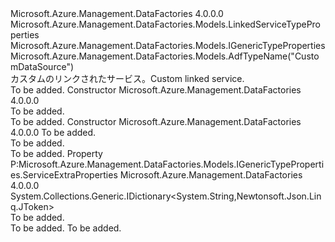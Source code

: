 <Type Name="CustomDataSourceLinkedService" FullName="Microsoft.Azure.Management.DataFactories.Models.CustomDataSourceLinkedService">
  <TypeSignature Language="C#" Value="public sealed class CustomDataSourceLinkedService : Microsoft.Azure.Management.DataFactories.Models.LinkedServiceTypeProperties, Microsoft.Azure.Management.DataFactories.Models.IGenericTypeProperties" />
  <TypeSignature Language="ILAsm" Value=".class public auto ansi sealed beforefieldinit CustomDataSourceLinkedService extends Microsoft.Azure.Management.DataFactories.Models.LinkedServiceTypeProperties implements class Microsoft.Azure.Management.DataFactories.Models.IGenericTypeProperties" />
  <TypeSignature Language="DocId" Value="T:Microsoft.Azure.Management.DataFactories.Models.CustomDataSourceLinkedService" />
  <TypeSignature Language="VB.NET" Value="Public NotInheritable Class CustomDataSourceLinkedService&#xA;Inherits LinkedServiceTypeProperties&#xA;Implements IGenericTypeProperties" />
  <TypeSignature Language="F#" Value="type CustomDataSourceLinkedService = class&#xA;    inherit LinkedServiceTypeProperties&#xA;    interface IGenericTypeProperties" />
  <AssemblyInfo>
    <AssemblyName>Microsoft.Azure.Management.DataFactories</AssemblyName>
    <AssemblyVersion>4.0.0.0</AssemblyVersion>
  </AssemblyInfo>
  <Base>
    <BaseTypeName>Microsoft.Azure.Management.DataFactories.Models.LinkedServiceTypeProperties</BaseTypeName>
  </Base>
  <Interfaces>
    <Interface>
      <InterfaceName>Microsoft.Azure.Management.DataFactories.Models.IGenericTypeProperties</InterfaceName>
    </Interface>
  </Interfaces>
  <Attributes>
    <Attribute>
      <AttributeName>Microsoft.Azure.Management.DataFactories.Models.AdfTypeName("CustomDataSource")</AttributeName>
    </Attribute>
  </Attributes>
  <Docs>
    <summary>
            <span data-ttu-id="569c2-101">カスタムのリンクされたサービス。</span><span class="sxs-lookup"><span data-stu-id="569c2-101">Custom linked service.</span></span>
            </summary>
    <remarks>To be added.</remarks>
  </Docs>
  <Members>
    <Member MemberName=".ctor">
      <MemberSignature Language="C#" Value="public CustomDataSourceLinkedService ();" />
      <MemberSignature Language="ILAsm" Value=".method public hidebysig specialname rtspecialname instance void .ctor() cil managed" />
      <MemberSignature Language="DocId" Value="M:Microsoft.Azure.Management.DataFactories.Models.CustomDataSourceLinkedService.#ctor" />
      <MemberSignature Language="VB.NET" Value="Public Sub New ()" />
      <MemberType>Constructor</MemberType>
      <AssemblyInfo>
        <AssemblyName>Microsoft.Azure.Management.DataFactories</AssemblyName>
        <AssemblyVersion>4.0.0.0</AssemblyVersion>
      </AssemblyInfo>
      <Parameters />
      <Docs>
        <summary>To be added.</summary>
        <remarks>To be added.</remarks>
      </Docs>
    </Member>
    <Member MemberName=".ctor">
      <MemberSignature Language="C#" Value="public CustomDataSourceLinkedService (System.Collections.Generic.IDictionary&lt;string,Newtonsoft.Json.Linq.JToken&gt; serviceExtraProperties);" />
      <MemberSignature Language="ILAsm" Value=".method public hidebysig specialname rtspecialname instance void .ctor(class System.Collections.Generic.IDictionary`2&lt;string, class Newtonsoft.Json.Linq.JToken&gt; serviceExtraProperties) cil managed" />
      <MemberSignature Language="DocId" Value="M:Microsoft.Azure.Management.DataFactories.Models.CustomDataSourceLinkedService.#ctor(System.Collections.Generic.IDictionary{System.String,Newtonsoft.Json.Linq.JToken})" />
      <MemberSignature Language="VB.NET" Value="Public Sub New (serviceExtraProperties As IDictionary(Of String, JToken))" />
      <MemberSignature Language="F#" Value="new Microsoft.Azure.Management.DataFactories.Models.CustomDataSourceLinkedService : System.Collections.Generic.IDictionary&lt;string, Newtonsoft.Json.Linq.JToken&gt; -&gt; Microsoft.Azure.Management.DataFactories.Models.CustomDataSourceLinkedService" Usage="new Microsoft.Azure.Management.DataFactories.Models.CustomDataSourceLinkedService serviceExtraProperties" />
      <MemberType>Constructor</MemberType>
      <AssemblyInfo>
        <AssemblyName>Microsoft.Azure.Management.DataFactories</AssemblyName>
        <AssemblyVersion>4.0.0.0</AssemblyVersion>
      </AssemblyInfo>
      <Parameters>
        <Parameter Name="serviceExtraProperties" Type="System.Collections.Generic.IDictionary&lt;System.String,Newtonsoft.Json.Linq.JToken&gt;" />
      </Parameters>
      <Docs>
        <param name="serviceExtraProperties">To be added.</param>
        <summary>To be added.</summary>
        <remarks>To be added.</remarks>
      </Docs>
    </Member>
    <Member MemberName="ServiceExtraProperties">
      <MemberSignature Language="C#" Value="public System.Collections.Generic.IDictionary&lt;string,Newtonsoft.Json.Linq.JToken&gt; ServiceExtraProperties { get; set; }" />
      <MemberSignature Language="ILAsm" Value=".property instance class System.Collections.Generic.IDictionary`2&lt;string, class Newtonsoft.Json.Linq.JToken&gt; ServiceExtraProperties" />
      <MemberSignature Language="DocId" Value="P:Microsoft.Azure.Management.DataFactories.Models.CustomDataSourceLinkedService.ServiceExtraProperties" />
      <MemberSignature Language="VB.NET" Value="Public Property ServiceExtraProperties As IDictionary(Of String, JToken)" />
      <MemberSignature Language="F#" Value="member this.ServiceExtraProperties : System.Collections.Generic.IDictionary&lt;string, Newtonsoft.Json.Linq.JToken&gt; with get, set" Usage="Microsoft.Azure.Management.DataFactories.Models.CustomDataSourceLinkedService.ServiceExtraProperties" />
      <MemberType>Property</MemberType>
      <Implements>
        <InterfaceMember>P:Microsoft.Azure.Management.DataFactories.Models.IGenericTypeProperties.ServiceExtraProperties</InterfaceMember>
      </Implements>
      <AssemblyInfo>
        <AssemblyName>Microsoft.Azure.Management.DataFactories</AssemblyName>
        <AssemblyVersion>4.0.0.0</AssemblyVersion>
      </AssemblyInfo>
      <ReturnValue>
        <ReturnType>System.Collections.Generic.IDictionary&lt;System.String,Newtonsoft.Json.Linq.JToken&gt;</ReturnType>
      </ReturnValue>
      <Docs>
        <summary>To be added.</summary>
        <value>To be added.</value>
        <remarks>To be added.</remarks>
      </Docs>
    </Member>
  </Members>
</Type>
